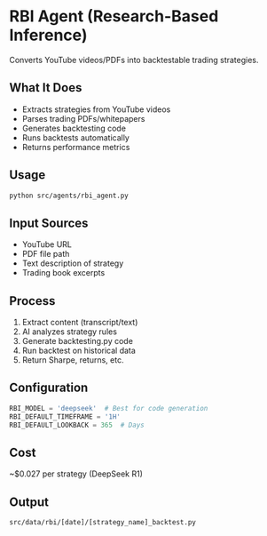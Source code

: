 # RBI Agent (Research-Based Inference)

Converts YouTube videos/PDFs into backtestable trading strategies.

## What It Does
- Extracts strategies from YouTube videos
- Parses trading PDFs/whitepapers
- Generates backtesting code
- Runs backtests automatically
- Returns performance metrics

## Usage
```bash
python src/agents/rbi_agent.py
```

## Input Sources
- YouTube URL
- PDF file path
- Text description of strategy
- Trading book excerpts

## Process
1. Extract content (transcript/text)
2. AI analyzes strategy rules
3. Generate backtesting.py code
4. Run backtest on historical data
5. Return Sharpe, returns, etc.

## Configuration
```python
RBI_MODEL = 'deepseek'  # Best for code generation
RBI_DEFAULT_TIMEFRAME = '1H'
RBI_DEFAULT_LOOKBACK = 365  # Days
```

## Cost
~$0.027 per strategy (DeepSeek R1)

## Output
`src/data/rbi/[date]/[strategy_name]_backtest.py`
